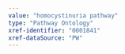 ```yaml
---
value: "homocystinuria pathway"
type: "Pathway Ontology"
xref-identifier: "0001841"
xref-dataSource: "PW"
---
```

